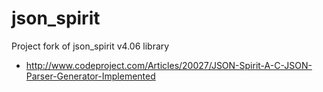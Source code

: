 json_spirit
========

Project fork of json_spirit v4.06 library

* http://www.codeproject.com/Articles/20027/JSON-Spirit-A-C-JSON-Parser-Generator-Implemented